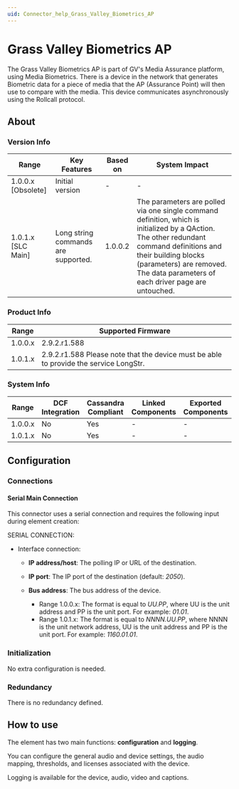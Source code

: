 ```yaml
---
uid: Connector_help_Grass_Valley_Biometrics_AP
---
```


# Grass Valley Biometrics AP

The Grass Valley Biometrics AP is part of GV's Media Assurance platform, using Media Biometrics. There is a device in the network that generates Biometric data for a piece of media that the AP (Assurance Point) will then use to compare with the media. This device communicates asynchronously using the Rollcall protocol.

## About

### Version Info

| **Range**            | **Key Features**                    | **Based on** | **System Impact**                                                                                                                                                                                                                                  |
|----------------------|-------------------------------------|--------------|----------------------------------------------------------------------------------------------------------------------------------------------------------------------------------------------------------------------------------------------------|
| 1.0.0.x \[Obsolete\] | Initial version                     | \-           | \-                                                                                                                                                                                                                                                 |
| 1.0.1.x \[SLC Main\] | Long string commands are supported. | 1.0.0.2      | The parameters are polled via one single command definition, which is initialized by a QAction. The other redundant command definitions and their building blocks (parameters) are removed. The data parameters of each driver page are untouched. |

### Product Info

| **Range** | **Supported Firmware**                                                                |
|-----------|---------------------------------------------------------------------------------------|
| 1.0.0.x   | 2.9.2.r1.588                                                                          |
| 1.0.1.x   | 2.9.2.r1.588 Please note that the device must be able to provide the service LongStr. |

### System Info

| **Range** | **DCF Integration** | **Cassandra Compliant** | **Linked Components** | **Exported Components** |
|-----------|---------------------|-------------------------|-----------------------|-------------------------|
| 1.0.0.x   | No                  | Yes                     | \-                    | \-                      |
| 1.0.1.x   | No                  | Yes                     | \-                    | \-                      |

## Configuration

### Connections

#### Serial Main Connection

This connector uses a serial connection and requires the following input during element creation:

SERIAL CONNECTION:

- Interface connection:

  - **IP address/host**: The polling IP or URL of the destination.

  - **IP port**: The IP port of the destination (default: *2050*).

  - **Bus address**: The bus address of the device.

    - Range 1.0.0.x: The format is equal to *UU.PP*, where UU is the unit address and PP is the unit port. For example: *01.01*.
    - Range 1.0.1.x: The format is equal to *NNNN.UU.PP*, where NNNN is the unit network address, UU is the unit address and PP is the unit port. For example: *1160.01.01*.

### Initialization

No extra configuration is needed.

### Redundancy

There is no redundancy defined.

## How to use

The element has two main functions: **configuration** and **logging**.

You can configure the general audio and device settings, the audio mapping, thresholds, and licenses associated with the device.

Logging is available for the device, audio, video and captions.
